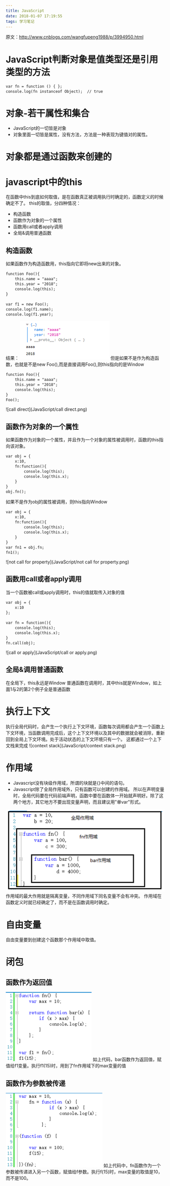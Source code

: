 ```yaml
---
title: JavaScript
date: 2018-01-07 17:19:55
tags: 学习笔记
---
```


原文：http://www.cnblogs.com/wangfupeng1988/p/3994950.html

# JavaScript判断对象是值类型还是引用类型的方法
```
var fn = function () { };
console.log(fn instanceof Object);  // true
```


# 对象-若干属性和集合
- JavaScript的一切皆是对象
- 对象里面一切皆是属性，没有方法，方法是一种表现为键值对的属性。

# 对象都是通过函数来创建的

# javascript中的this
在函数中this到底如何取值，是在函数真正被调用执行时确定的，函数定义的时候确定不了。
this的取值，分四种情况：
- 构造函数
- 函数作为对象的一个属性
- 函数用call或者apply调用
- 全局&调用普通函数
## 构造函数
如果函数作为构造函数用，this指向它即将new出来的对象。
```
function Foo(){
    this.name = "aaaa";
    this.year = "2018";
    console.log(this);
}

var f1 = new Foo();
console.log(f1.name);
console.log(f1.year);
```
结果：
![constructor](JavaScript/构造函数.png)
但是如果不是作为构造函数，也就是不是new Foo(),而是直接调用Foo(),则this指向的是Window
```
function Foo(){
    this.name = "aaaa";
    this.year = "2018";
    console.log(this);
}
Foo();
```
![call direct](JavaScript/call direct.png)

## 函数作为对象的一个属性
如果函数作为对象的一个属性，并且作为一个对象的属性被调用时，函数的this指向该对象。
```
var obj = {
    x:10,
    fn:function(){
        console.log(this);
        console.log(this.x);
    }
}
obj.fn();
```


如果不是作为obj的属性被调用，则this指向Window
```
var obj = {
    x:10,
    fn:function(){
        console.log(this);
        console.log(this.x);
    }
}
var fn1 = obj.fn;
fn1();
```
![not call for property](JavaScript/not call for property.png)

## 函数用call或者apply调用
当一个函数被call或apply调用时，this的值就取传入对象的值
```
var obj = {
    x:10
};

var fn = function(){
    console.log(this);
    console.log(this.x);
}
fn.call(obj);
```
![call or apply](JavaScript/call or apply.png)

## 全局&调用普通函数
在全局下，this永远是Window
普通函数在调用时，其中this就是Window，如上面1与2的第2个例子全是普通函数

# 执行上下文
执行全局代码时，会产生一个执行上下文环境，函数每次调用都会产生一个函数上下文环境，当函数调用完成后，这个上下文环境以及其中的数据就会被消除，重新回到全局上下文环境。处于活动状态的上下文环境只有一个。
这都通过一个上下文栈来完成
![context stack](JavaScript/context stack.png)

# 作用域
- Javascript没有块级作用域，所谓的块就是{}中间的语句。
- Javascript除了全局作用域外，只有函数可以创建的作用域。
所以在声明变量时，全局代码要在代码前端声明，函数中要在函数体一开始就声明好。除了这两个地方，其它地方不要出现变量声明，而且建议用"单var"形式。

![作用域](JavaScript/作用域.png)
作用域的最大作用就是隔离变量，不同作用域下同名变量不会有冲突。
作用域在函数定义时就已经确定了，而不是在函数调用时确定。

# 自由变量
自由变量要到创建这个函数那个作用域中取值。

# 闭包
## 函数作为返回值
![函数作为返回值](JavaScript/函数作为返回值.png)
如上代码，bar函数作为返回值，赋值给f1变量。执行f1(15)时，用到了fn作用域下的max变量的值

## 函数作为参数被传递
![函数作为参数被传递](JavaScript/函数作为参数被传递.png)
如上代码中，fn函数作为一个参数被传递进入另一个函数，赋值给f参数。执行f(15)时，max变量的取值是10，而不是100。







